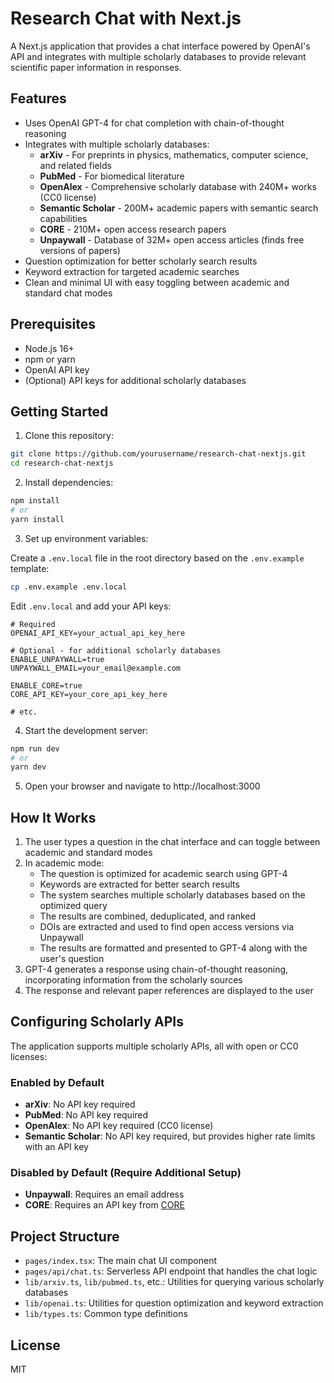 # Research Chat with Next.js

A Next.js application that provides a chat interface powered by OpenAI's API and integrates with multiple scholarly databases to provide relevant scientific paper information in responses.

## Features

- Uses OpenAI GPT-4 for chat completion with chain-of-thought reasoning
- Integrates with multiple scholarly databases:
  - **arXiv** - For preprints in physics, mathematics, computer science, and related fields
  - **PubMed** - For biomedical literature
  - **OpenAlex** - Comprehensive scholarly database with 240M+ works (CC0 license)
  - **Semantic Scholar** - 200M+ academic papers with semantic search capabilities
  - **CORE** - 210M+ open access research papers
  - **Unpaywall** - Database of 32M+ open access articles (finds free versions of papers)
- Question optimization for better scholarly search results
- Keyword extraction for targeted academic searches
- Clean and minimal UI with easy toggling between academic and standard chat modes

## Prerequisites

- Node.js 16+ 
- npm or yarn
- OpenAI API key
- (Optional) API keys for additional scholarly databases

## Getting Started

1. Clone this repository:

```bash
git clone https://github.com/yourusername/research-chat-nextjs.git
cd research-chat-nextjs
```

2. Install dependencies:

```bash
npm install
# or
yarn install
```

3. Set up environment variables:

Create a `.env.local` file in the root directory based on the `.env.example` template:

```bash
cp .env.example .env.local
```

Edit `.env.local` and add your API keys:

```
# Required
OPENAI_API_KEY=your_actual_api_key_here

# Optional - for additional scholarly databases
ENABLE_UNPAYWALL=true
UNPAYWALL_EMAIL=your_email@example.com

ENABLE_CORE=true
CORE_API_KEY=your_core_api_key_here

# etc.
```

4. Start the development server:

```bash
npm run dev
# or
yarn dev
```

5. Open your browser and navigate to http://localhost:3000

## How It Works

1. The user types a question in the chat interface and can toggle between academic and standard modes
2. In academic mode:
   - The question is optimized for academic search using GPT-4
   - Keywords are extracted for better search results
   - The system searches multiple scholarly databases based on the optimized query
   - The results are combined, deduplicated, and ranked
   - DOIs are extracted and used to find open access versions via Unpaywall
   - The results are formatted and presented to GPT-4 along with the user's question
3. GPT-4 generates a response using chain-of-thought reasoning, incorporating information from the scholarly sources
4. The response and relevant paper references are displayed to the user

## Configuring Scholarly APIs

The application supports multiple scholarly APIs, all with open or CC0 licenses:

### Enabled by Default
- **arXiv**: No API key required
- **PubMed**: No API key required
- **OpenAlex**: No API key required (CC0 license)
- **Semantic Scholar**: No API key required, but provides higher rate limits with an API key

### Disabled by Default (Require Additional Setup)
- **Unpaywall**: Requires an email address
- **CORE**: Requires an API key from [CORE](https://core.ac.uk/services/api)

## Project Structure

- `pages/index.tsx`: The main chat UI component
- `pages/api/chat.ts`: Serverless API endpoint that handles the chat logic
- `lib/arxiv.ts`, `lib/pubmed.ts`, etc.: Utilities for querying various scholarly databases
- `lib/openai.ts`: Utilities for question optimization and keyword extraction
- `lib/types.ts`: Common type definitions

## License

MIT 
